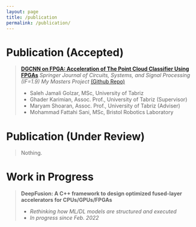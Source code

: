 ```yaml
---
layout: page
title: /publication
permalink: /publication/
---
```


# Publication (Accepted)  

> [**DGCNN on FPGA: Acceleration of The Point Cloud Classifier Using FPGAs**](https://link.springer.com/article/10.1007/s00034-022-02179-0)
> _Springer Journal of Circuits, Systems, and Signal Processing (IF=1.9)_
> _My Masters Project_ [(Github Repo)](https://github.com/salehjg/DeepPoint-V2-FPGA)
>- Saleh Jamali Golzar, MSc, University of Tabriz
>- Ghader Karimian, Assoc. Prof., University of Tabriz (Supervisor)
>- Maryam Shoaran, Assoc. Prof., University of Tabriz (Adviser)
>- Mohammad Fattahi Sani, MSc, Bristol Robotics Laboratory

# Publication (Under Review)
> Nothing.

# Work in Progress
> **DeepFusion: A C++ framework to design optimized fused-layer accelerators for CPUs/GPUs/FPGAs**
> * _Rethinking how ML/DL models are structured and executed_
> * _In progress since Feb. 2022_
